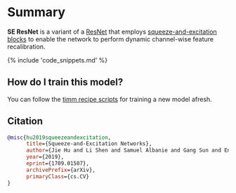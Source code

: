# Summary

**SE ResNet** is a variant of a [ResNet](https://www.paperswithcode.com/method/resnet) that employs [squeeze-and-excitation blocks](https://paperswithcode.com/method/squeeze-and-excitation-block) to enable the network to perform dynamic channel-wise feature recalibration.

{% include 'code_snippets.md' %}

## How do I train this model?

You can follow the [timm recipe scripts](https://rwightman.github.io/pytorch-image-models/scripts/) for training a new model afresh.

## Citation

```BibTeX
@misc{hu2019squeezeandexcitation,
      title={Squeeze-and-Excitation Networks}, 
      author={Jie Hu and Li Shen and Samuel Albanie and Gang Sun and Enhua Wu},
      year={2019},
      eprint={1709.01507},
      archivePrefix={arXiv},
      primaryClass={cs.CV}
}
```

<!--
Models:
- Name: seresnet152d
  Metadata:
    FLOPs: 20161904304
    Epochs: 100
    Batch Size: 1024
    Training Data:
    - ImageNet
    Training Techniques:
    - Label Smoothing
    - SGD with Momentum
    - Weight Decay
    Training Resources: 8x NVIDIA Titan X GPUs
    Architecture:
    - 1x1 Convolution
    - Batch Normalization
    - Bottleneck Residual Block
    - Convolution
    - Global Average Pooling
    - Max Pooling
    - ReLU
    - Residual Block
    - Residual Connection
    - Softmax
    - Squeeze-and-Excitation Block
    File Size: 268144497
    Tasks:
    - Image Classification
    ID: seresnet152d
    LR: 0.6
    Layers: 152
    Dropout: 0.2
    Crop Pct: '0.94'
    Momentum: 0.9
    Image Size: '256'
    Interpolation: bicubic
  Code: https://github.com/rwightman/pytorch-image-models/blob/a7f95818e44b281137503bcf4b3e3e94d8ffa52f/timm/models/resnet.py#L1206
  In Collection: SE ResNet
- Name: seresnet50
  Metadata:
    FLOPs: 5285062320
    Epochs: 100
    Batch Size: 1024
    Training Data:
    - ImageNet
    Training Techniques:
    - Label Smoothing
    - SGD with Momentum
    - Weight Decay
    Training Resources: 8x NVIDIA Titan X GPUs
    Architecture:
    - 1x1 Convolution
    - Batch Normalization
    - Bottleneck Residual Block
    - Convolution
    - Global Average Pooling
    - Max Pooling
    - ReLU
    - Residual Block
    - Residual Connection
    - Softmax
    - Squeeze-and-Excitation Block
    File Size: 112621903
    Tasks:
    - Image Classification
    ID: seresnet50
    LR: 0.6
    Layers: 50
    Dropout: 0.2
    Crop Pct: '0.875'
    Momentum: 0.9
    Image Size: '224'
    Interpolation: bicubic
  Code: https://github.com/rwightman/pytorch-image-models/blob/a7f95818e44b281137503bcf4b3e3e94d8ffa52f/timm/models/resnet.py#L1180
  In Collection: SE ResNet
Collections:
- Name: SE ResNet
  Paper:
    title: Squeeze-and-Excitation Networks
    url: https://paperswithcode.com//paper/squeeze-and-excitation-networks
  type: model-index
Type: model-index
-->
